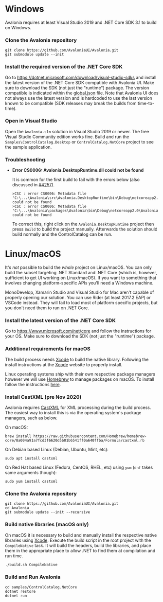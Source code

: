 # Windows

Avalonia requires at least Visual Studio 2019 and .NET Core SDK 3.1 to build on Windows.

###  Clone the Avalonia repository

```
git clone https://github.com/AvaloniaUI/Avalonia.git
git submodule update --init
```

### Install the required version of the .NET Core SDK

Go to https://dotnet.microsoft.com/download/visual-studio-sdks and install the latest version of the .NET Core SDK compatible with Avalonia UI. Make sure to download the SDK (not just the "runtime") package. The version compatible is indicated within the [global.json](https://github.com/AvaloniaUI/Avalonia/blob/master/global.json) file. Note that Avalonia UI does not always use the latest version and is hardcoded to use the last version known to be compatible (SDK releases may break the builds from time-to-time).

###  Open in Visual Studio

Open the `Avalonia.sln` solution in Visual Studio 2019 or newer. The free Visual Studio Community edition works fine. Build and run the `Samples\ControlCatalog.Desktop` or `ControlCatalog.NetCore` project to see the sample application.

### Troubleshooting

 * **Error CS0006: Avalonia.DesktopRuntime.dll could not be found**

    It is common for the first build to fail with the errors below (also discussed in [#4257](https://github.com/AvaloniaUI/Avalonia/issues/4257)).
    ```
    >CSC : error CS0006: Metadata file 'C:\...\Avalonia\src\Avalonia.DesktopRuntime\bin\Debug\netcoreapp2.0\Avalonia.DesktopRuntime.dll' could not be found
    >CSC : error CS0006: Metadata file 'C:\...\Avalonia\packages\Avalonia\bin\Debug\netcoreapp2.0\Avalonia.dll' could not be found
    ```
    To correct this, right click on the `Avalonia.DesktopRuntime` project then press `Build` to build the project manually. Afterwards the solution should build normally and the ControlCatalog can be run.

# Linux/macOS

It's *not* possible to build the *whole* project on Linux/macOS. You can only build the subset targeting .NET Standard and .NET Core (which is, however, sufficient to get UI working on Linux/macOS). If you want to something that involves changing platform-specific APIs you'll need a Windows machine.

MonoDevelop, Xamarin Studio and Visual Studio for Mac aren't capable of properly opening our solution. You can use Rider (at least 2017.2 EAP) or VSCode instead. They will fail to load most of platform specific projects, but you don't need them to run on .NET Core.

###  Install the latest version of the .NET Core SDK

Go to https://www.microsoft.com/net/core and follow the instructions for your OS. Make sure to download the SDK (not just the "runtime") package.

###  Additional requirements for macOS

The build process needs [Xcode](https://developer.apple.com/xcode/) to build the native library.  Following the install instructions at the [Xcode](https://developer.apple.com/xcode/) website to properly install.

Linux operating systems ship with their own respective package managers however we will use [Homebrew](https://brew.sh/) to manage packages on macOS.  To install follow the instructions [here](https://docs.brew.sh/Installation).

###  Install CastXML (pre Nov 2020)

Avalonia requires [CastXML](https://github.com/CastXML/CastXML) for XML processing during the build process.  The easiest way to install this is via the operating system's package managers, such as below.

On macOS:
```
brew install https://raw.githubusercontent.com/Homebrew/homebrew-core/8a004a91a7fcd3f6620d5b01b6541ff0a640ffba/Formula/castxml.rb
```

On Debian based Linux (Debian, Ubuntu, Mint, etc):
```
sudo apt install castxml
```

On Red Hat based Linux (Fedora, CentOS, RHEL, etc) using `yum` (`dnf` takes same arguments though):
```
sudo yum install castxml
```


###  Clone the Avalonia repository

```
git clone https://github.com/AvaloniaUI/Avalonia.git
cd Avalonia
git submodule update --init --recursive
```

### Build native libraries (macOS only)

On macOS it is necessary to build and manually install the respective native libraries using [Xcode](https://developer.apple.com/xcode/). Execute the build script in the root project with the `CompileNative` task. It will build the headers, build the libraries, and place them in the appropriate place to allow .NET to find them at compilation and run time.

```bash
./build.sh CompileNative
```

###  Build and Run Avalonia

```
cd samples/ControlCatalog.NetCore
dotnet restore
dotnet run
```
